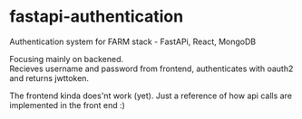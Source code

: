 # fastapi-authentication  

Authentication system for FARM stack - FastAPi, React, MongoDB  

Focusing mainly on backened.  
Recieves username and password from frontend, authenticates with oauth2 and returns jwttoken.  

The frontend kinda does'nt work (yet).  Just a reference of how api calls are implemented in the front end :)  


